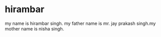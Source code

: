 # hirambar
my name is hirambar singh. my father name is mr. jay prakash singh.my mother name is nisha singh.
